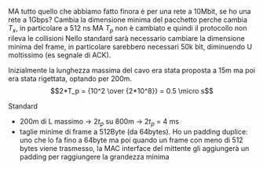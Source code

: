 MA tutto quello che abbiamo fatto finora è per una rete a 10Mbit, se ho una rete a 1Gbps?
Cambia la dimensione minima del pacchetto perche cambia $T_x$, in particolare a 512 ns MA $T_p$ non è cambiato e quindi il protocollo non rileva le collisioni
Nello standard sarà necessario cambiare la dimensione minima del frame, in particolare sarebbero necessari 50k bit, diminuendo U moltissimo (es segnale di ACK). 

Inizialmente la lunghezza massima del cavo era stata proposta a 15m ma poi era stata rigettata, optando per 200m.
$$2*T_p = {10^2 \over {2*10^8}} = 0.5 \micro s$$

Standard
- 200m di L massimo -> 2$t_p$ su 800m -> 2$t_p$ = 4 ms
- taglie minime di frame a 512Byte (da 64bytes). Ho un padding duplice: uno che lo fa fino a 64byte ma poi quando un frame con meno di 512 bytes viene trasmesso, la MAC interface del mittente gli aggiungerà un padding per raggiungere la grandezza minima 
